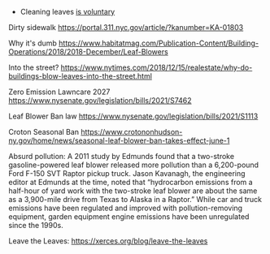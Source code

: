 - Cleaning leaves [is voluntary](https://www.citylandnyc.org/autumn-has-arrived-how-do-you-get-rid-of-that-pile-of-leaves/)


Dirty sidewalk
https://portal.311.nyc.gov/article/?kanumber=KA-01803

Why it's dumb
https://www.habitatmag.com/Publication-Content/Building-Operations/2018/2018-December/Leaf-Blowers

Into the street?
https://www.nytimes.com/2018/12/15/realestate/why-do-buildings-blow-leaves-into-the-street.html

Zero Emission Lawncare 2027
https://www.nysenate.gov/legislation/bills/2021/S7462

Leaf Blower Ban law
https://www.nysenate.gov/legislation/bills/2021/S1113

Croton Seasonal Ban
https://www.crotononhudson-ny.gov/home/news/seasonal-leaf-blower-ban-takes-effect-june-1

Absurd pollution:
  A 2011 study by Edmunds found that a two-stroke gasoline-powered leaf blower released more pollution than a 6,200-pound Ford F-150 SVT Raptor pickup 
truck. Jason Kavanagh, the engineering editor at Edmunds at the time, noted that “hydrocarbon emissions from a half-hour of yard work with the two-stroke 
leaf blower are about the same as a 3,900-mile drive from Texas to Alaska in a Raptor.” While car and truck emissions have been regulated and improved with 
pollution-removing equipment, garden equipment engine emissions have been unregulated since the 1990s.

Leave the Leaves:
https://xerces.org/blog/leave-the-leaves
